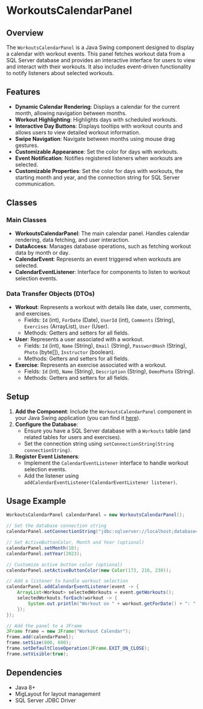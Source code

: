 # WorkoutsCalendarPanel

## Overview

The `WorkoutsCalendarPanel` is a Java Swing component designed to display a calendar with workout events. This panel fetches workout data from a SQL Server database and provides an interactive interface for users to view and interact with their workouts. It also includes event-driven functionality to notify listeners about selected workouts.

## Features

- **Dynamic Calendar Rendering**: Displays a calendar for the current month, allowing navigation between months.
- **Workout Highlighting**: Highlights days with scheduled workouts.
- **Interactive Day Buttons**: Displays tooltips with workout counts and allows users to view detailed workout information.
- **Swipe Navigation**: Navigate between months using mouse drag gestures.
- **Customizable Appearance**: Set the color for days with workouts.
- **Event Notification**: Notifies registered listeners when workouts are selected.
- **Customizable Properties**: Set the color for days with workouts, the starting month and year, and the connection string for SQL Server communication.

## Classes

### Main Classes

- **WorkoutsCalendarPanel**: The main calendar panel. Handles calendar rendering, data fetching, and user interaction.
- **DataAccess**: Manages database operations, such as fetching workout data by month or day.
- **CalendarEvent**: Represents an event triggered when workouts are selected.
- **CalendarEventListener**: Interface for components to listen to workout selection events.

### Data Transfer Objects (DTOs)

- **Workout**: Represents a workout with details like date, user, comments, and exercises.
  - Fields: `Id` (int), `ForDate` (Date), `UserId` (int), `Comments` (String), `Exercises` (ArrayList<Exercise>), `User` (User).
  - Methods: Getters and setters for all fields.
- **User**: Represents a user associated with a workout.
  - Fields: `Id` (int), `Name` (String), `Email` (String), `PasswordHash` (String), `Photo` (byte[]), `Instructor` (boolean).
  - Methods: Getters and setters for all fields.
- **Exercise**: Represents an exercise associated with a workout.
  - Fields: `Id` (int), `Name` (String), `Description` (String), `DemoPhoto` (String).
  - Methods: Getters and setters for all fields.

## Setup

1. **Add the Component**: Include the `WorkoutsCalendarPanel` component in your Java Swing application (you can find it [here](https://github.com/MarcGITCoding/BlobPollingPanel/releases)).
2. **Configure the Database**:
   - Ensure you have a SQL Server database with a `Workouts` table (and related tables for users and exercises).
   - Set the connection string using `setConnectionString(String connectionString)`.
3. **Register Event Listeners**:
   - Implement the `CalendarEventListener` interface to handle workout selection events.
   - Add the listener using `addCalendarEventListener(CalendarEventListener listener)`.

## Usage Example

```java
WorkoutsCalendarPanel calendarPanel = new WorkoutsCalendarPanel();

// Set the database connection string
calendarPanel.setConnectionString("jdbc:sqlserver://localhost;database=simulapdb;user=sa;password=1234;encrypt=false;");

// Set ActiveButtonColor, Month and Year (optional)
calendarPanel.setMonth(10);
calendarPanel.setYear(2023);

// Customize active button color (optional)
calendarPanel.setActiveButtonColor(new Color(173, 216, 230));

// Add a listener to handle workout selection
calendarPanel.addCalendarEventListener(event -> {
    ArrayList<Workout> selectedWorkouts = event.getWorkouts();
    selectedWorkouts.forEach(workout -> {
        System.out.println("Workout on " + workout.getForDate() + ": " + workout.getComments());
    });
});

// Add the panel to a JFrame
JFrame frame = new JFrame("Workout Calendar");
frame.add(calendarPanel);
frame.setSize(800, 600);
frame.setDefaultCloseOperation(JFrame.EXIT_ON_CLOSE);
frame.setVisible(true);
```

## Dependencies
- Java 8+
- MigLayout for layout management
- SQL Server JDBC Driver
